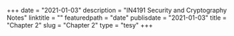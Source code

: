 +++
date = "2021-01-03"
description = "IN4191 Security and Cryptography Notes"
linktitle = ""
featuredpath = "date"
publisdate = "2021-01-03"
title = "Chapter 2"
slug = "Chapter 2"
type = "tesy"
+++
